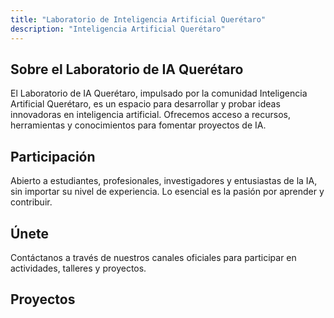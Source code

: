```yaml
---
title: "Laboratorio de Inteligencia Artificial Querétaro"
description: "Inteligencia Artificial Querétaro"
---
```


## Sobre el Laboratorio de IA Querétaro

El Laboratorio de IA Querétaro, impulsado por la comunidad Inteligencia Artificial Querétaro, es un espacio para desarrollar y probar ideas innovadoras en inteligencia artificial. Ofrecemos acceso a recursos, herramientas y conocimientos para fomentar proyectos de IA.

## Participación

Abierto a estudiantes, profesionales, investigadores y entusiastas de la IA, sin importar su nivel de experiencia. Lo esencial es la pasión por aprender y contribuir.

## Únete

Contáctanos a través de nuestros canales oficiales para participar en actividades, talleres y proyectos.



## Proyectos
